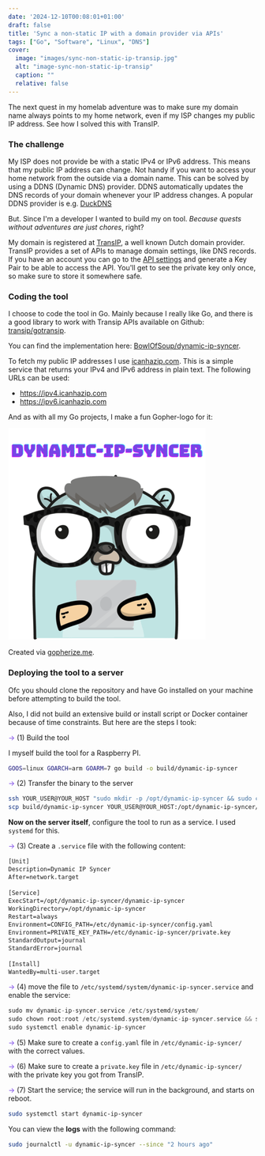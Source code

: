 ```yaml
---
date: '2024-12-10T00:08:01+01:00'
draft: false
title: 'Sync a non-static IP with a domain provider via APIs'
tags: ["Go", "Software", "Linux", "DNS"]
cover:
  image: "images/sync-non-static-ip-transip.jpg"
  alt: "image-sync-non-static-ip-transip"
  caption: ""
  relative: false
---
```


The next quest in my homelab adventure was to make sure my domain name always points to my home network,
even if my ISP changes my public IP address. See how I solved this with TransIP.
<!--more-->

### The challenge
My ISP does not provide be with a static IPv4 or IPv6 address. This means that my public IP address can change.
Not handy if you want to access your home network from the outside via a domain name. This can be solved by using a
DDNS (Dynamic DNS) provider. DDNS automatically updates the DNS records of your domain whenever your IP address changes. 
A popular DDNS provider is e.g. [DuckDNS](https://www.duckdns.org/)

But. Since I'm a developer I wanted to build my on tool. _Because quests without adventures are just chores_, right? 

My domain is registered at [TransIP](https://www.transip.nl/), a well known Dutch domain provider.
TransIP provides a set of APIs to manage domain settings, like DNS records. If you have an account you can go to the
[API settings](https://www.transip.nl/cp/account/api/) and generate a Key Pair to be able to access the API. You'll
get to see the private key only once, so make sure to store it somewhere safe.

### Coding the tool
I choose to code the tool in Go. Mainly because I really like Go, and there is a good library to work with Transip APIs
available on Github: [transip/gotransip](https://github.com/transip/gotransip).

You can find the implementation here: [BowlOfSoup/dynamic-ip-syncer](https://github.com/BowlOfSoup/dynamic-ip-syncer).

To fetch my public IP addresses I use [icanhazip.com](https://icanhazip.com/). This is a simple service that returns your 
IPv4 and IPv6 address in plain text. The following URLs can be used:

* https://ipv4.icanhazip.com
* https://ipv6.icanhazip.com

And as with all my Go projects, I make a fun Gopher-logo for it:

![Go logo](/images/sync-non-static-ip-transip-go-logo.png "Go logo")

Created via [gopherize.me](https://gopherize.me/).

### Deploying the tool to a server
Ofc you should clone the repository and have Go installed on your machine before attempting to build the tool.

Also, I did not build an extensive build or install script or Docker container because of time constraints. But here are the steps I took:

<span style="color: #7843E6;">→</span> (1) Build the tool

I myself build the tool for a Raspberry PI.
```bash
GOOS=linux GOARCH=arm GOARM=7 go build -o build/dynamic-ip-syncer
```

<span style="color: #7843E6;">→</span> (2) Transfer the binary to the server
```bash
ssh YOUR_USER@YOUR_HOST "sudo mkdir -p /opt/dynamic-ip-syncer && sudo chown YOUR_USER:pi /opt/dynamic-ip-syncer"
scp build/dynamic-ip-syncer YOUR_USER@YOUR_HOST:/opt/dynamic-ip-syncer/
```

**Now on the server itself**, configure the tool to run as a service. I used `systemd` for this.

<span style="color: #7843E6;">→</span> (3) Create a `.service` file with the following content:
```text
[Unit]
Description=Dynamic IP Syncer
After=network.target

[Service]
ExecStart=/opt/dynamic-ip-syncer/dynamic-ip-syncer
WorkingDirectory=/opt/dynamic-ip-syncer
Restart=always
Environment=CONFIG_PATH=/etc/dynamic-ip-syncer/config.yaml
Environment=PRIVATE_KEY_PATH=/etc/dynamic-ip-syncer/private.key
StandardOutput=journal
StandardError=journal

[Install]
WantedBy=multi-user.target
```

<span style="color: #7843E6;">→</span> (4) move the file to `/etc/systemd/system/dynamic-ip-syncer.service` and enable the service:
```c
sudo mv dynamic-ip-syncer.service /etc/systemd/system/
sudo chown root:root /etc/systemd.system/dynamic-ip-syncer.service && sudo chmod 644 /etc/systemd/system/dynamic-ip-syncer.service
sudo systemctl enable dynamic-ip-syncer
```

<span style="color: #7843E6;">→</span> (5) Make sure to create a `config.yaml` file in `/etc/dynamic-ip-syncer/` with the correct values.

<span style="color: #7843E6;">→</span> (6) Make sure to create a `private.key` file in `/etc/dynamic-ip-syncer/` with the private key you got from TransIP.

<span style="color: #7843E6;">→</span> (7) Start the service; the service will run in the background, and starts on reboot.
```bash
sudo systemctl start dynamic-ip-syncer
```

You can view the **logs** with the following command:
```bash
sudo journalctl -u dynamic-ip-syncer --since "2 hours ago"
```